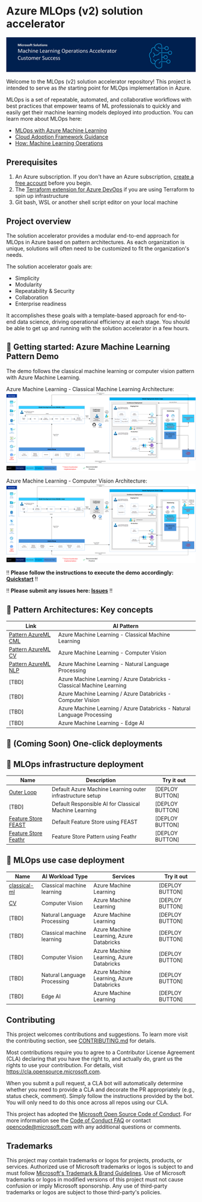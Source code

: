 # Azure MLOps (v2) solution accelerator

![Header](documentation/repositoryfiles/mlopsheader.jpg)

Welcome to the MLOps (v2) solution accelerator repository! This project is intended to serve as *the* starting point for MLOps implementation in Azure.

MLOps is a set of repeatable, automated, and collaborative workflows with best practices that empower teams of ML professionals to quickly and easily get their machine learning models deployed into production. You can learn more about MLOps here:

- [MLOps with Azure Machine Learning](https://azure.microsoft.com/services/machine-learning/mlops/#features)
- [Cloud Adoption Framework Guidance](https://docs.microsoft.com/azure/cloud-adoption-framework/ready/azure-best-practices/ai-machine-learning-mlops)
- [How: Machine Learning Operations](https://docs.microsoft.com/azure/machine-learning/concept-model-management-and-deployment)

## Prerequisites

1. An Azure subscription. If you don't have an Azure subscription, [create a free account](https://aka.ms/AzureMLFree) before you begin.
2. The [Terraform extension for Azure DevOps](https://marketplace.visualstudio.com/items?itemName=ms-devlabs.custom-terraform-tasks) if you are using Terraform to spin up infrastructure
3. Git bash, WSL or another shell script editor on your local machine

## Project overview

The solution accelerator provides a modular end-to-end approach for MLOps in Azure based on pattern architectures. As each organization is unique, solutions will often need to be customized to fit the organization's needs.

The solution accelerator goals are:

- Simplicity
- Modularity
- Repeatability & Security
- Collaboration
- Enterprise readiness

It accomplishes these goals with a template-based approach for end-to-end data science, driving operational efficiency at each stage. You should be able to get up and running with the solution accelerator in a few hours.

## 👤 Getting started: Azure Machine Learning Pattern Demo
  
The demo follows the classical machine learning or computer vision pattern with Azure Machine Learning.

Azure Machine Learning - Classical Machine Learning Architecture:
![AzureML CML](/documentation/architecturepattern/AzureML_CML_Architecture.png)

Azure Machine Learning - Computer Vision Architecture:
![AzureML CV](/documentation/architecturepattern/AzureML_SupervisedCV_Architecture.png)
  
‼️ **Please follow the instructions to execute the demo accordingly: [Quickstart](https://github.com/Azure/mlops-v2/blob/main/QUICKSTART.md)** ‼️

‼️ **Please submit any issues here: [Issues](https://github.com/Azure/mlops-v2/issues)** ‼️

## 📐 Pattern Architectures: Key concepts

| Link                                                    | AI Pattern                                                              |
| ------------------------------------------------------- | ----------------------------------------------------------------------- |
| [Pattern AzureML CML](https://github.com/Azure/mlops-v2/blob/main/documentation/architecturepattern/AzureML_CML_Architecture.png) | Azure Machine Learning - Classical Machine Learning                     |
| [Pattern AzureML CV](https://github.com/Azure/mlops-v2/blob/main/documentation/architecturepattern/AzureML_SupervisedCV_Architecture.png)                                                 | Azure Machine Learning - Computer Vision                                |
| [Pattern AzureML NLP](https://github.com/Azure/mlops-v2/blob/main/documentation/architecturepattern/AzureML_NLP_Classification_Architecture.png)                                                 | Azure Machine Learning - Natural Language Processing                    |
| [TBD]                                                   | Azure Machine Learning / Azure Databricks - Classical Machine Learning  |
| [TBD]                                                   | Azure Machine Learning / Azure Databricks - Computer Vision             |
| [TBD]                                                   | Azure Machine Learning / Azure Databricks - Natural Language Processing |
| [TBD]                                                   | Azure Machine Learning - Edge AI                                        |

## 📯 (Coming Soon) One-click deployments
  
## 📯 MLOps infrastructure deployment

| Name                                                         | Description                                                | Try it out      |
| ------------------------------------------------------------ | ---------------------------------------------------------- | --------------- |
| [Outer Loop](https://github.com/Azure/mlops-templates)       | Default Azure Machine Learning outer infrastructure setup  | [DEPLOY BUTTON] |
| [TBD]                                                        | Default Responsible AI for Classical Machine Learning      | [DEPLOY BUTTON] |
| [Feature Store FEAST](https://github.com/Azure/feast-azure)  | Default Feature Store using FEAST                          | [DEPLOY BUTTON] |
| [Feature Store Feathr](https://github.com/linkedin/feathr)   | Feature Store Pattern using Feathr                         | [DEPLOY BUTTON] |

## 📯 MLOps use case deployment

| Name                                                                | AI Workload Type                   | Services                                 | Try it out      |
|-------------------------------------------------------------------- | -----------------------------------| ---------------------------------------- | --------------- |
| [classical-ml](https://github.com/Azure/mlops-project-template)     | Classical machine learning         | Azure Machine Learning                   | [DEPLOY BUTTON] |
| [CV](https://github.com/Azure/mlops-project-template)               | Computer Vision                    | Azure Machine Learning                   | [DEPLOY BUTTON] |
| [TBD]                                                               | Natural Language Processing        | Azure Machine Learning                   | [DEPLOY BUTTON] |
| [TBD]                                                               | Classical machine learning         | Azure Machine Learning, Azure Databricks | [DEPLOY BUTTON] |
| [TBD]                                                               | Computer Vision                    | Azure Machine Learning, Azure Databricks | [DEPLOY BUTTON] |
| [TBD]                                                               | Natural Language Processing        | Azure Machine Learning, Azure Databricks | [DEPLOY BUTTON] |
| [TBD]                                                               | Edge AI                            | Azure Machine Learning                   | [DEPLOY BUTTON] |  

## Contributing

This project welcomes contributions and suggestions. To learn more visit the contributing section, see [CONTRIBUTING.md](CONTRIBUTING.md) for details.

Most contributions require you to agree to a Contributor License Agreement (CLA) declaring that you have the right to, and actually do, grant us the rights to use your contribution. For details, visit https://cla.opensource.microsoft.com.

When you submit a pull request, a CLA bot will automatically determine whether you need to provide a CLA and decorate the PR appropriately (e.g., status check, comment). Simply follow the instructions provided by the bot. You will only need to do this once across all repos using our CLA.

This project has adopted the [Microsoft Open Source Code of Conduct](https://opensource.microsoft.com/codeofconduct/). For more information see the [Code of Conduct FAQ](https://opensource.microsoft.com/codeofconduct/faq/) or contact [opencode@microsoft.com](mailto:opencode@microsoft.com) with any additional questions or comments.

## Trademarks

This project may contain trademarks or logos for projects, products, or services. Authorized use of Microsoft
trademarks or logos is subject to and must follow
[Microsoft's Trademark & Brand Guidelines](https://www.microsoft.com/legal/intellectualproperty/trademarks/usage/general).
Use of Microsoft trademarks or logos in modified versions of this project must not cause confusion or imply Microsoft sponsorship.
Any use of third-party trademarks or logos are subject to those third-party's policies.
